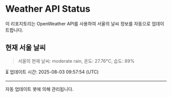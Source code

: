
# Weather API Status

이 리포지토리는 OpenWeather API를 사용하여 서울의 날씨 정보를 자동으로 업데이트합니다.

## 현재 서울 날씨
> 서울의 현재 날씨: moderate rain, 온도: 27.76°C, 습도: 89%

⏳ 업데이트 시간: 2025-08-03 09:57:54 (UTC)

---
자동 업데이트 봇에 의해 관리됩니다.
